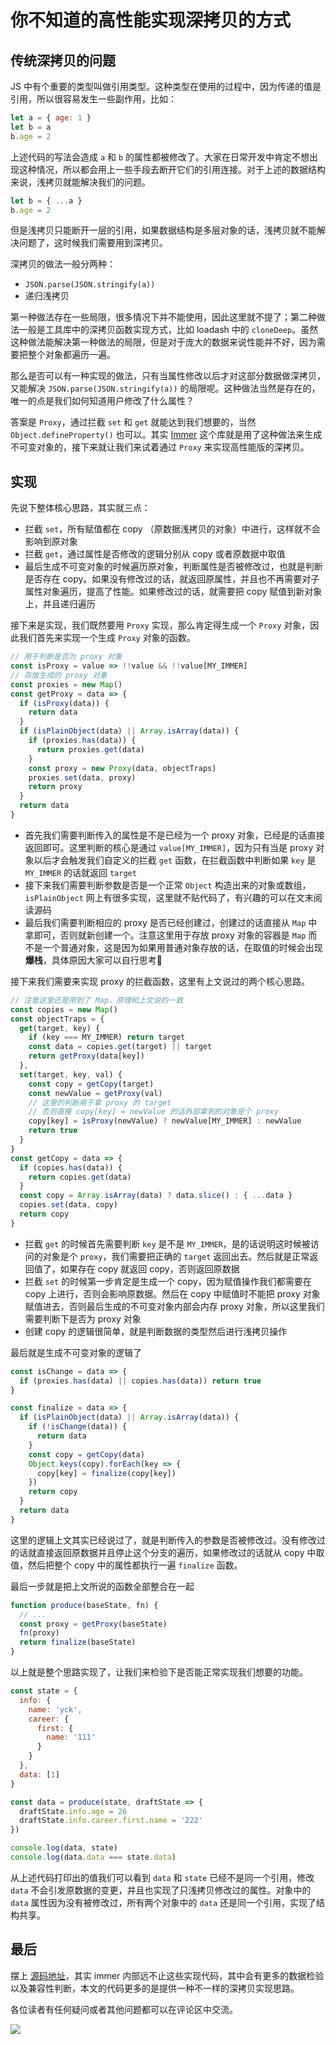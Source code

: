 # 你不知道的高性能实现深拷贝的方式
## 传统深拷贝的问题

JS 中有个重要的类型叫做引用类型。这种类型在使用的过程中，因为传递的值是引用，所以很容易发生一些副作用，比如：

```js
let a = { age: 1 }
let b = a
b.age = 2
```

上述代码的写法会造成 `a` 和 `b` 的属性都被修改了。大家在日常开发中肯定不想出现这种情况，所以都会用上一些手段去断开它们的引用连接。对于上述的数据结构来说，浅拷贝就能解决我们的问题。

```js
let b = { ...a }
b.age = 2
```

但是浅拷贝只能断开一层的引用，如果数据结构是多层对象的话，浅拷贝就不能解决问题了，这时候我们需要用到深拷贝。

深拷贝的做法一般分两种：

- `JSON.parse(JSON.stringify(a))`
- 递归浅拷贝

第一种做法存在一些局限，很多情况下并不能使用，因此这里就不提了；第二种做法一般是工具库中的深拷贝函数实现方式，比如 loadash 中的 `cloneDeep`。虽然这种做法能解决第一种做法的局限，但是对于庞大的数据来说性能并不好，因为需要把整个对象都遍历一遍。

那么是否可以有一种实现的做法，只有当属性修改以后才对这部分数据做深拷贝，又能解决 `JSON.parse(JSON.stringify(a))` 的局限呢。这种做法当然是存在的，唯一的点是我们如何知道用户修改了什么属性？

答案是 `Proxy`，通过拦截 `set` 和 `get` 就能达到我们想要的，当然 `Object.defineProperty()` 也可以。其实 [Immer](https://github.com/immerjs/immer) 这个库就是用了这种做法来生成不可变对象的，接下来就让我们来试着通过 `Proxy` 来实现高性能版的深拷贝。

## 实现

先说下整体核心思路，其实就三点：

- 拦截 `set`，所有赋值都在 copy （原数据浅拷贝的对象）中进行，这样就不会影响到原对象
- 拦截 `get`，通过属性是否修改的逻辑分别从 copy 或者原数据中取值
- 最后生成不可变对象的时候遍历原对象，判断属性是否被修改过，也就是判断是否存在 copy。如果没有修改过的话，就返回原属性，并且也不再需要对子属性对象遍历，提高了性能。如果修改过的话，就需要把 copy 赋值到新对象上，并且递归遍历

接下来是实现，我们既然要用 `Proxy` 实现，那么肯定得生成一个 `Proxy` 对象，因此我们首先来实现一个生成 `Proxy` 对象的函数。

```js
// 用于判断是否为 proxy 对象
const isProxy = value => !!value && !!value[MY_IMMER]
// 存放生成的 proxy 对象
const proxies = new Map()
const getProxy = data => {
  if (isProxy(data)) {
    return data
  }
  if (isPlainObject(data) || Array.isArray(data)) {
    if (proxies.has(data)) {
      return proxies.get(data)
    }
    const proxy = new Proxy(data, objectTraps)
    proxies.set(data, proxy)
    return proxy
  }
  return data
}
```

- 首先我们需要判断传入的属性是不是已经为一个 proxy 对象，已经是的话直接返回即可。这里判断的核心是通过 `value[MY_IMMER]`，因为只有当是 proxy 对象以后才会触发我们自定义的拦截 `get` 函数，在拦截函数中判断如果 `key` 是 `MY_IMMER` 的话就返回 `target`
- 接下来我们需要判断参数是否是一个正常 `Object` 构造出来的对象或数组，`isPlainObject` 网上有很多实现，这里就不贴代码了，有兴趣的可以在文末阅读源码
- 最后我们需要判断相应的 proxy 是否已经创建过，创建过的话直接从 `Map` 中拿即可，否则就新创建一个。注意这里用于存放 proxy 对象的容器是 `Map` 而不是一个普通对象，这是因为如果用普通对象存放的话，在取值的时候会出现**爆栈**，具体原因大家可以自行思考🤔

接下来我们需要来实现 proxy 的拦截函数，这里有上文说过的两个核心思路。

```js
// 注意这里还是用到了 Map，原理和上文说的一致
const copies = new Map()
const objectTraps = {
  get(target, key) {
    if (key === MY_IMMER) return target
    const data = copies.get(target) || target
    return getProxy(data[key])
  },
  set(target, key, val) {
    const copy = getCopy(target)
    const newValue = getProxy(val)
    // 这里的判断用于拿 proxy 的 target
    // 否则直接 copy[key] = newValue 的话外部拿到的对象是个 proxy
    copy[key] = isProxy(newValue) ? newValue[MY_IMMER] : newValue
    return true
  }
}
const getCopy = data => {
  if (copies.has(data)) {
    return copies.get(data)
  }
  const copy = Array.isArray(data) ? data.slice() : { ...data }
  copies.set(data, copy)
  return copy
}
```

- 拦截 `get` 的时候首先需要判断 `key` 是不是 `MY_IMMER`，是的话说明这时候被访问的对象是个 `proxy`，我们需要把正确的 `target` 返回出去。然后就是正常返回值了，如果存在 copy 就返回 copy，否则返回原数据
- 拦截 `set` 的时候第一步肯定是生成一个 copy，因为赋值操作我们都需要在 copy 上进行，否则会影响原数据。然后在 copy 中赋值时不能把 proxy 对象赋值进去，否则最后生成的不可变对象内部会内存 proxy 对象，所以这里我们需要判断下是否为 proxy 对象
- 创建 copy 的逻辑很简单，就是判断数据的类型然后进行浅拷贝操作

最后就是生成不可变对象的逻辑了

```js
const isChange = data => {
  if (proxies.has(data) || copies.has(data)) return true
}

const finalize = data => {
  if (isPlainObject(data) || Array.isArray(data)) {
    if (!isChange(data)) {
      return data
    }
    const copy = getCopy(data)
    Object.keys(copy).forEach(key => {
      copy[key] = finalize(copy[key])
    })
    return copy
  }
  return data
}
```

这里的逻辑上文其实已经说过了，就是判断传入的参数是否被修改过。没有修改过的话就直接返回原数据并且停止这个分支的遍历，如果修改过的话就从 copy 中取值，然后把整个 copy 中的属性都执行一遍 `finalize` 函数。

最后一步就是把上文所说的函数全部整合在一起

```js
function produce(baseState, fn) {
  // ...
  const proxy = getProxy(baseState)
  fn(proxy)
  return finalize(baseState)
}
```

以上就是整个思路实现了，让我们来检验下是否能正常实现我们想要的功能。

```js
const state = {
  info: {
    name: 'yck',
    career: {
      first: {
        name: '111'
      }
    }
  },
  data: [1]
}

const data = produce(state, draftState => {
  draftState.info.age = 26
  draftState.info.career.first.name = '222'
})

console.log(data, state)
console.log(data.data === state.data)
```

从上述代码打印出的值我们可以看到 `data` 和 `state` 已经不是同一个引用，修改 `data` 不会引发原数据的变更，并且也实现了只浅拷贝修改过的属性。对象中的 `data` 属性因为没有被修改过，所有两个对象中的 `data` 还是同一个引用，实现了结构共享。

## 最后

摆上 [源码地址](https://github.com/KieSun/Dream/blob/master/content/toys/deepClone/index.js)，其实 immer 内部远不止这些实现代码，其中会有更多的数据检验以及兼容性判断，本文的代码更多的是提供一种不一样的深拷贝实现思路。

各位读者有任何疑问或者其他问题都可以在评论区中交流。

![](https://user-gold-cdn.xitu.io/2019/8/4/16c5d08fa4076d33?w=274&h=357&f=png&s=72221)